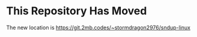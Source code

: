 # This Repository Has Moved
                                                                                                                                                      
The new location is <https://git.2mb.codes/~stormdragon2976/sndup-linux>

